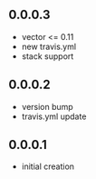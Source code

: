 0.0.0.3
-------

- vector <= 0.11
- new travis.yml
- stack support

0.0.0.2
-------

- version bump
- travis.yml update

0.0.0.1
-------

- initial creation
